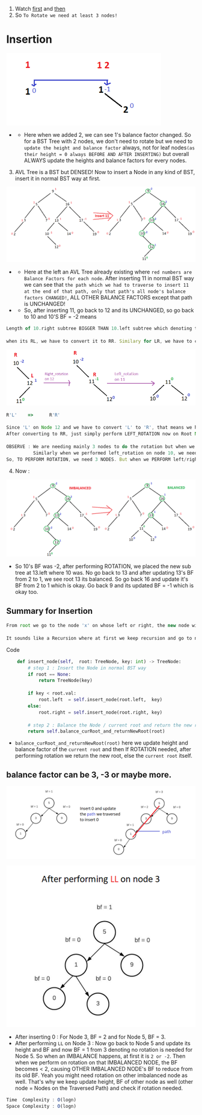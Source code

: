 1. Watch [first](https://youtu.be/jDM6_TnYIqE?si=EoVUw2AIFzvtLA3k) and [then](https://youtu.be/bBIhFbvavLk?si=zDFWoXJBNT3bXLym)
2. So `To Rotate we need at least 3 nodes!`

# Insertion

![alt text](image-1.png)

- - Here when we added 2, we can see 1's balance factor changed. So for a BST Tree with 2 nodes, we don't need to rotate but we need to `update the height and balance factor` always, not for leaf nodes`(as their height = 0 always BEFORE AND AFTER INSERTING)` but overall ALWAYS update the heights and balance factors for every nodes.
3. AVL Tree is a BST but DENSED! Now to insert a Node in any kind of BST, insert it in normal BST way at first.

![alt text](image-2.png)

- - Here at the left an AVL Tree already existing where `red numbers are Balance Factors for each node`. After inserting 11 in normal BST way we can see that `the path which we had to traverse to insert 11 at the end of that path, only that path's all node's balance factors CHANGED!`, ALL OTHER BALANCE FACTORS except that path is UNCHANGED!
- - So, after inserting 11, go back to 12 and its UNCHANGED, so go back to 10 and 10'S BF = -2 means
```js
Length of 10.right subtree BIGGER THAN 10.left subtree which denoting that I HAVE BIGGER SUBTREE AT MY "RIGHT" which causing the IMBALANCE! So I have to RIGHT_ROTATION at Node 10! Now at 10."RIGHT", BF of 12 = 1 denoting I HAVE BIGGER SUBTREE AT MY "LEFT".. So This is "RIGHT LEFT (RL)" case.

when its RL, we have to convert it to RR. Similary for LR, we have to convert it to LL.
```
![alt text](image-4.png)

```js
R'L'    =>      R'R'

Since 'L' on Node 12 and we have to convert 'L' to 'R', that means we have to perform 'R'IGHT_ROTATION on 12!
After converting to RR, just simply perform LEFT_ROTATION now on Root Node 10 where the BF  = -2.

OBSERVE : We are needing mainly 3 nodes to do the rotation but when we did right_rotation on 12, we needed to rotate only 12 and 11.
          Similarly when we performed left_rotation on node 10, we needed to rotate only 10 and 11.
So, TO PERFORM ROTATION, we need 3 NODES. But when we PERFORM left/right rotation, we are only needing 2 NODES.
```
4. Now :

![alt text](image-6.png)

- So 10's BF was -2, after performing ROTATION, we placed the new sub tree at 13.left where 10 was. No go back to 13 and after updating 13's BF from 2 to 1, we see root 13 its balanced. So go back 16 and update it's BF from 2 to 1 which is okay. Go back 9 and its updated BF = -1 which is okay too.

## Summary for Insertion
```js
From root we go to the node 'x' on whose left or right, the new node will be inserted. After inserting the new node at x's left or right', we update the 'height and balance factor of x', if the UPDATED_BALANCE_FACTOR is 2 or -2, we perform ROTATION on 'x', then we go back to the node which called 'x' and update its height and balance factor and perform rotation if needed and we keep doing it till the root node.

It sounds like a Recursion where at first we keep recursion and go to node 'x' and say x.left/right = new_node. Now before going back to the caller function node 'y', below 'the recursion line', we update height and balance factor of node 'x' and return the new_root(new subtree generated after rotation) if ROTATION performed, else the current node TO THE CALLEr FUNCTION node 'y'.
```

Code
```py
    def insert_node(self,  root: TreeNode, key: int) -> TreeNode:
        # step 1 : Insert the Node in normal BST way
        if root == None:
            return TreeNode(key)
        
        if key < root.val:
            root.left  = self.insert_node(root.left,  key)
        else:
            root.right = self.insert_node(root.right, key)
                                                                            # After recursion stops going further, step 2 to 4 will run.
        # step 2 : Balance the Node / current root and return the new root
        return self.balance_curRoot_and_returnNewRoot(root)
```
- `balance_curRoot_and_returnNewRoot(root)` here we update height and balance factor of the `current root` and then If ROTATION needed, after performing rotation we return the new root, else the `current root` itself.

## balance factor can be 3, -3 or maybe more.
![alt text](image-7.png)

![alt text](image-8.png)

- After inserting 0 : For Node 3, BF = 2 and for Node 5, BF = 3. 
- After performing `LL` on Node 3 : Now go back to Node 5 and update its height and BF and now BF = 1 from 3 denoting no rotation is needed for Node 5. So when an IMBALANCE happens, at first it is `2 or -2`. Then when we perform on rotation on that IMBALANCED NODE, the BF becomes < 2, causing OTHER IMBALANCED NODE's BF to reduce from its old BF. Yeah you might need rotation on other imbalanced node as well. That's why we keep update height, BF of other node as well (other node = Nodes on the Traversed Path) and check if rotation needed.

```js
Time  Complexity : O(logn)
Space Complexity : O(logn)
```